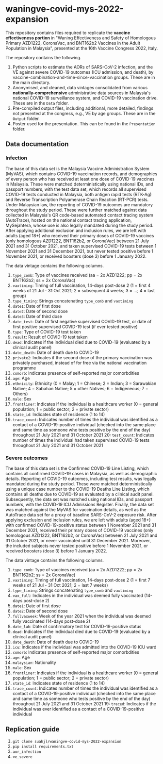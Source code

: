 # waningve-covid-mys-2022-expansion
This repository contains files required to replicate the **vaccine effectiveness portion** in "Waning Effectiveness and Safety of Homologous Primary AZD1222, CoronaVac, and BNT162b2 Vaccines in the Adult Population in Malaysia", presented at the 16th Vaccine Congress 2022, Italy.

The repository contains the following.
1. Python scripts to estimate the AORs of SARS-CoV-2 infection, and the VE against severe COVID-19 outcomes (ICU admission, and death), by vaccine-combination-and-time-since-vaccination groups. These are in the main directory.
2. Anonymised, and cleaned, data vintages consolidated from various **nationally-comprehensive** administrative data sources in Malaysia's national COVID-19 surveillance system, and COVID-19 vaccination drive. These are in the ```Data``` folder.
3. Pre-compiled output files, including additional, more detailed, findings not presented at the congress, e.g., VE by age groups. These are in the ```Output``` folder.
4. Poster used for the presentation. This can be found in the ```Presentation``` folder.

## Data documentation
### Infection 
The base of this data set is the Malaysia Vaccine Administration System (MyVAS), which contains COVID-19 vaccination records, and demographics of every person who has received at least one dose of COVID-19 vaccines in Malaysia. These were matched deterministically using national IDs, and passport numbers, with the test data set, which records all supervised COVID-19 tests conducted in Malaysia, both antigen rapid tests (RTK-Ag) and Reverse Transcription Polyamerase Chain Reaction (RT-PCR) tests. Under Malaysian law, the reporting of COVID-19 outcomes are mandatory throughout the study period. These were further matched against data collected in Malaysia's QR code-based automated contact tracing system (AutoTrace), hosted on the national contact tracing application, MySejahtera, whose use is also legally mandated during the study period. After applying additional exclusion and inclusion rules, we are left with adults (aged 18+) who received their primary doses of COVID-19 vaccines (only homologous AZD1222, BNT162b2, or CoronaVac) between 21 July 2021 and 31 October 2021, and taken supervised COVID-19 tests between 1 November 2021 and 31 December 2021, but never tested positive before 1 November 2021, or received boosters (dose 3) before 1 January 2022.

The data vintage contains the following columns.
1. ```type_comb```: Type of vaccines received (aa = 2x AZD1222; pp = 2x BNT162b2; ss = 2x CoronaVac)
2. ```vaxtiming```: Timing of full vaccination, 14-days post-dose 2 (1 = first 4 weeks of 21 Jul - 31 Oct 2021; 2 = subsequent 4 weeks; 3 = ...; 4 = last group)
3. ```type_timing```: Strings concatenating ```type_comb``` and ```vaxtiming```
4. ```date1```: Date of first dose 
5. ```date2```: Date of second dose 
6. ```date3```: Date of third dose
7. ```date_test```: Date of first negative supervised COVID-19 test, or date of first positive supervised COVID-19 test (if ever tested positive)
8. ```type```: Type of COVID-19 test taken
9. ```result```: Result of COVID-19 test taken
10. ```dead```: Indicates if the individual died due to COVID-19 (evaluated by a clinical audit panel)
11. ```date_death```: Date of death due to COVID-19
12. ```private2```: Indicates if the second dose of the primary vaccination was privately purchased, instead of for free via the national vaccination programme
13. ```comorb```: Indicates presence of self-reported major comorbdities
14. ```age```: Age 
15. ```ethnicity```: Ethnicity (0 = Malay; 1 = Chinese; 2 = Indian; 3 = Sarawakian Native; 4 = Sabahan Native; 5 = other Natives; 6 = Indigeneous; 7 = Others)
16. ```male```: Sex 
17. ```frontliner```: Indicates if the individual is a healthcare worker (0 = general population; 1 = public sector; 2 = private sector)
18. ```state_id```: Indicates state of residence (1 to 14)
19. ```trace_count```: Indicates number of times the individual was identified as a contact of a COVID-19-positive individual (checked into the same place and same time as someone who tests positive by the end of the day) throughout 21 July 2021 and 31 October 2021
20: ```test_count```: Indicates number of times the individual had taken supervised COVID-19 tests throughout 21 July 2021 and 31 October 2021

### Severe outcomes
The base of this data set is the Confirmed COVID-19 Line Listing, which contains all confirmed COVID-19 cases in Malaysia, as well as demographic details. Reporting of COVID-19 outcomes, including test results, was legally mandated during the study period. These were matched deterministically using a unique case number to the COVID-19 Deaths Line Listing, which contains all deaths due to COVID-19 as evaluated by a clinical audit panel. Subsequently, the data set was matched using national IDs, and passport numbers, with the COVID-19 ICU Admissions Register. Finally, the data set was matched against the MyVAS for vaccination details, as well as the AutoTrace data set for a proxy of baseline SARS-CoV-2 exposure risk. After applying exclusion and inclusion rules, we are left with adults (aged 18+) with confirmed COVID-19-positive status between 1 November 2021 and 31 December 2021, received their primary doses of COVID-19 vaccines (only homologous AZD1222, BNT162b2, or CoronaVac) between 21 July 2021 and 31 October 2021, or never vaccinated until 31 December 2021. Moreover, the included subjects never tested positive before 1 November 2021, or received boosters (dose 3) before 1 January 2022.

The data vintage contains the following columns.
1. ```type_comb```: Type of vaccines received (aa = 2x AZD1222; pp = 2x BNT162b2; ss = 2x CoronaVac)
2. ```vaxtiming```: Timing of full vaccination, 14-days post-dose 2 (1 = first 7 weeks of 21 Jul - 31 Oct 2021; 2 = last 7 weeks)
3. ```type_timing```: Strings concatenating ```type_comb``` and ```vaxtiming```
4. ```vax_full```: Indicates in the individual was deemed fully vaccinated (14-days post-dose 2)
5. ```date1```: Date of first dose 
6. ```date2```: Date of second dose 
7. ```fullvaxweek```: Week of the year 2021 when the individual was deemed fully vaccinated (14-days post-dose 2)
8. ```date_lab```: Date of confirmatory test for COVID-19-positive status
9. ```dead```: Indicates if the individual died due to COVID-19 (evaluated by a clinical audit panel)
10. ```date_death```: Date of death due to COVID-19
11. ```icu```: Indicates if the individual was admitted into the COVID-19 ICU ward
12. ```comorb```: Indicates presence of self-reported major comorbdities
13. ```age```: Age 
14. ```malaysian```: Nationality
15. ```male```: Sex 
16. ```frontliner```: Indicates if the individual is a healthcare worker (0 = general population; 1 = public sector; 2 = private sector)
17. ```state_id```: Indicates state of residence (1 to 14)
18. ```trace_count```: Indicates number of times the individual was identified as a contact of a COVID-19-positive individual (checked into the same place and same time as someone who tests positive by the end of the day) throughout 21 July 2021 and 31 October 2021
19: ```traced```: Indicates if the individual was ever identified as a contact of a COVID-19-positive individual

## Replication guide

1. ```git clone suahjl/waningve-covid-mys-2022-expansion```
2. ```pip install requirements.txt```
3. ```aor_infection```
4. ```ve_severe```